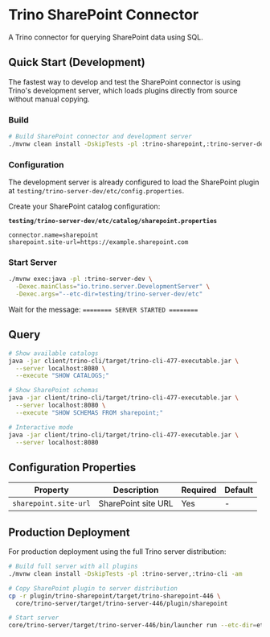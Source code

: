 # Trino SharePoint Connector

A Trino connector for querying SharePoint data using SQL.

## Quick Start (Development)

The fastest way to develop and test the SharePoint connector is using Trino's development server, which loads plugins directly from source without manual copying.

### Build

```bash
# Build SharePoint connector and development server
./mvnw clean install -DskipTests -pl :trino-sharepoint,:trino-server-dev,:trino-cli -am
```

### Configuration

The development server is already configured to load the SharePoint plugin at `testing/trino-server-dev/etc/config.properties`.

Create your SharePoint catalog configuration:

**`testing/trino-server-dev/etc/catalog/sharepoint.properties`**
```properties
connector.name=sharepoint
sharepoint.site-url=https://example.sharepoint.com
```

### Start Server

```bash
./mvnw exec:java -pl :trino-server-dev \
  -Dexec.mainClass="io.trino.server.DevelopmentServer" \
  -Dexec.args="--etc-dir=testing/trino-server-dev/etc"
```

Wait for the message: `======== SERVER STARTED ========`

## Query

```bash
# Show available catalogs
java -jar client/trino-cli/target/trino-cli-477-executable.jar \
  --server localhost:8080 \
  --execute "SHOW CATALOGS;"

# Show SharePoint schemas
java -jar client/trino-cli/target/trino-cli-477-executable.jar \
  --server localhost:8080 \
  --execute "SHOW SCHEMAS FROM sharepoint;"

# Interactive mode
java -jar client/trino-cli/target/trino-cli-477-executable.jar \
  --server localhost:8080
```

## Configuration Properties

| Property | Description | Required | Default |
|----------|-------------|----------|---------|
| `sharepoint.site-url` | SharePoint site URL | Yes | - |

## Production Deployment

For production deployment using the full Trino server distribution:

```bash
# Build full server with all plugins
./mvnw clean install -DskipTests -pl :trino-server,:trino-cli -am

# Copy SharePoint plugin to server distribution
cp -r plugin/trino-sharepoint/target/trino-sharepoint-446 \
  core/trino-server/target/trino-server-446/plugin/sharepoint

# Start server
core/trino-server/target/trino-server-446/bin/launcher run --etc-dir=etc
```
